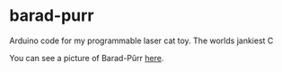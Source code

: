 # barad-purr
Arduino code for my programmable laser cat toy. The worlds jankiest C

You can see a picture of Barad-Pûrr [here](http://i.imgur.com/ynL37BB.jpg).
